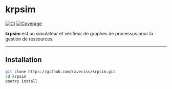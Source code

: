 # krpsim

[![CI](https://github.com/raveriss/krpsim/actions/workflows/ci.yml/badge.svg)](https://github.com/raveriss/krpsim/actions)
[![Coverage](https://codecov.io/gh/raveriss/krpsim/branch/main/graph/badge.svg)](https://codecov.io/gh/raveriss/krpsim)

**krpsim** est un simulateur et vérifieur de graphes de processus pour la gestion de ressources.

---

## Installation

```bash
git clone https://github.com/raveriss/krpsim.git
cd krpsim
poetry install
